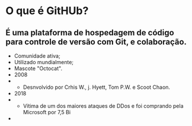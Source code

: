 # O que é GitHUb?
## É uma plataforma de hospedagem de código para controle de versão com Git, e colaboração.
- Comunidade ativa;
- Utilizado mundialmente;
- Mascote "Octocat".
- 2008
- - Desnvolvido por Crhis W., j. Hyett, Tom P.W. e Scoot Chaon.
- 2018
- - Vítima de um dos maiores ataques de DDos e foi comprando pela Microsoft por 7,5 Bi
- 